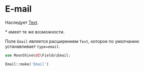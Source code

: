 # E-mail

Наследует [Text](/docs/{{version}}/fields/text).

\* имеет те же возможности.

Поле `Email` является расширением `Text`, которое по умолчанию устанавливает `type=email`.

```php
use MoonShine\UI\Fields\Email;

Email::make('Email')
```
